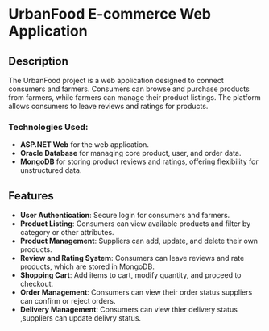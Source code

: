 # UrbanFood E-commerce Web Application

## Description
The UrbanFood project is a web application designed to connect consumers and farmers. Consumers can browse and purchase products from farmers, while farmers can manage their product listings. The platform allows consumers to leave reviews and ratings for products.

### Technologies Used:
- **ASP.NET Web** for the web application.
- **Oracle Database** for managing core product, user, and order data.
- **MongoDB** for storing product reviews and ratings, offering flexibility for unstructured data.

## Features
- **User Authentication**: Secure login for consumers and farmers.
- **Product Listing**: Consumers can view available products and filter by category or other attributes.
- **Product Management**: Suppliers can add, update, and delete their own products.
- **Review and Rating System**: Consumers can leave reviews and rate products, which are stored in MongoDB.
- **Shopping Cart**: Add items to cart, modify quantity, and proceed to checkout.
- **Order Management**: Consumers can view their order status suppliers can confirm or reject orders.
- **Delivery Management**: Consumers can view thier delivery status ,suppliers can update delivry status.



